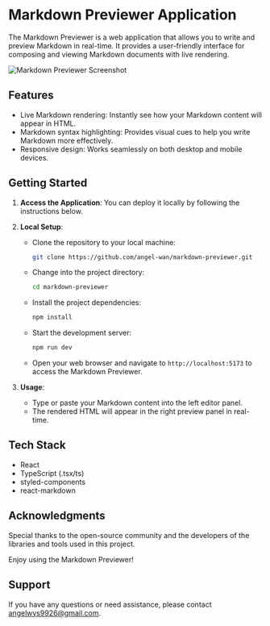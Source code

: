 # Markdown Previewer Application

The Markdown Previewer is a web application that allows you to write and preview Markdown in real-time. It provides a user-friendly interface for composing and viewing Markdown documents with live rendering.

![Markdown Previewer Screenshot](https://github.com/angel-wan/markdown-previewer/assets/49020215/e08cf8fb-b78a-4fc6-a94e-841b3eabd1ba)

## Features

- Live Markdown rendering: Instantly see how your Markdown content will appear in HTML.
- Markdown syntax highlighting: Provides visual cues to help you write Markdown more effectively.
- Responsive design: Works seamlessly on both desktop and mobile devices.

## Getting Started

1. **Access the Application**: You can deploy it locally by following the instructions below.

2. **Local Setup**:

   - Clone the repository to your local machine:

     ```bash
     git clone https://github.com/angel-wan/markdown-previewer.git
     ```

   - Change into the project directory:

     ```bash
     cd markdown-previewer
     ```

   - Install the project dependencies:

     ```bash
     npm install
     ```

   - Start the development server:

     ```bash
     npm run dev
     ```

   - Open your web browser and navigate to `http://localhost:5173` to access the Markdown Previewer.

3. **Usage**:

   - Type or paste your Markdown content into the left editor panel.
   - The rendered HTML will appear in the right preview panel in real-time.

## Tech Stack

- React
- TypeScript (.tsx/ts)
- styled-components
- react-markdown

## Acknowledgments

Special thanks to the open-source community and the developers of the libraries and tools used in this project.

Enjoy using the Markdown Previewer!

## Support

If you have any questions or need assistance, please contact angelwys9926@gmail.com.
